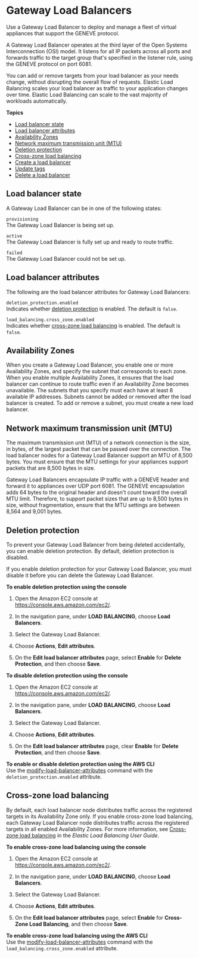 # Gateway Load Balancers<a name="gateway-load-balancers"></a>

Use a Gateway Load Balancer to deploy and manage a fleet of virtual appliances that support the GENEVE protocol\.

A Gateway Load Balancer operates at the third layer of the Open Systems Interconnection \(OSI\) model\. It listens for all IP packets across all ports and forwards traffic to the target group that's specified in the listener rule, using the GENEVE protocol on port 6081\.

You can add or remove targets from your load balancer as your needs change, without disrupting the overall flow of requests\. Elastic Load Balancing scales your load balancer as traffic to your application changes over time\. Elastic Load Balancing can scale to the vast majority of workloads automatically\.

**Topics**
+ [Load balancer state](#load-balancer-state)
+ [Load balancer attributes](#load-balancer-attributes)
+ [Availability Zones](#availability-zones)
+ [Network maximum transmission unit \(MTU\)](#mtu)
+ [Deletion protection](#deletion-protection)
+ [Cross\-zone load balancing](#cross-zone-load-balancing)
+ [Create a load balancer](create-load-balancer.md)
+ [Update tags](tag-load-balancer.md)
+ [Delete a load balancer](delete-load-balancer.md)

## Load balancer state<a name="load-balancer-state"></a>

A Gateway Load Balancer can be in one of the following states:

`provisioning`  
The Gateway Load Balancer is being set up\.

`active`  
The Gateway Load Balancer is fully set up and ready to route traffic\.

`failed`  
The Gateway Load Balancer could not be set up\.

## Load balancer attributes<a name="load-balancer-attributes"></a>

The following are the load balancer attributes for Gateway Load Balancers:

`deletion_protection.enabled`  
Indicates whether [deletion protection](#deletion-protection) is enabled\. The default is `false`\.

`load_balancing.cross_zone.enabled`  
Indicates whether [cross\-zone load balancing](#cross-zone-load-balancing) is enabled\. The default is `false`\.

## Availability Zones<a name="availability-zones"></a>

When you create a Gateway Load Balancer, you enable one or more Availability Zones, and specify the subnet that corresponds to each zone\. When you enable multiple Availability Zones, it ensures that the load balancer can continue to route traffic even if an Availability Zone becomes unavailable\. The subnets that you specify must each have at least 8 available IP addresses\. Subnets cannot be added or removed after the load balancer is created\. To add or remove a subnet, you must create a new load balancer\.

## Network maximum transmission unit \(MTU\)<a name="mtu"></a>

The maximum transmission unit \(MTU\) of a network connection is the size, in bytes, of the largest packet that can be passed over the connection\. The load balancer nodes for a Gateway Load Balancer support an MTU of 8,500 bytes\. You must ensure that the MTU settings for your appliances support packets that are 8,500 bytes in size\.

Gateway Load Balancers encapsulate IP traffic with a GENEVE header and forward it to appliances over UDP port 6081\. The GENEVE encapsulation adds 64 bytes to the original header and doesn't count toward the overall MTU limit\. Therefore, to support packet sizes that are up to 8,500 bytes in size, without fragmentation, ensure that the MTU settings are between 8,564 and 9,001 bytes\.

## Deletion protection<a name="deletion-protection"></a>

To prevent your Gateway Load Balancer from being deleted accidentally, you can enable deletion protection\. By default, deletion protection is disabled\.

If you enable deletion protection for your Gateway Load Balancer, you must disable it before you can delete the Gateway Load Balancer\.

**To enable deletion protection using the console**

1. Open the Amazon EC2 console at [https://console\.aws\.amazon\.com/ec2/](https://console.aws.amazon.com/ec2/)\.

1. In the navigation pane, under **LOAD BALANCING**, choose **Load Balancers**\.

1. Select the Gateway Load Balancer\.

1. Choose **Actions**, **Edit attributes**\.

1. On the **Edit load balancer attributes** page, select **Enable** for **Delete Protection**, and then choose **Save**\.

**To disable deletion protection using the console**

1. Open the Amazon EC2 console at [https://console\.aws\.amazon\.com/ec2/](https://console.aws.amazon.com/ec2/)\.

1. In the navigation pane, under **LOAD BALANCING**, choose **Load Balancers**\.

1. Select the Gateway Load Balancer\.

1. Choose **Actions**, **Edit attributes**\.

1. On the **Edit load balancer attributes** page, clear **Enable** for **Delete Protection**, and then choose **Save**\.

**To enable or disable deletion protection using the AWS CLI**  
Use the [modify\-load\-balancer\-attributes](https://docs.aws.amazon.com/cli/latest/reference/elbv2/modify-load-balancer-attributes.html) command with the `deletion_protection.enabled` attribute\.

## Cross\-zone load balancing<a name="cross-zone-load-balancing"></a>

By default, each load balancer node distributes traffic across the registered targets in its Availability Zone only\. If you enable cross\-zone load balancing, each Gateway Load Balancer node distributes traffic across the registered targets in all enabled Availability Zones\. For more information, see [Cross\-zone load balancing](https://docs.aws.amazon.com/elasticloadbalancing/latest/userguide/how-elastic-load-balancing-works.html#cross-zone-load-balancing) in the *Elastic Load Balancing User Guide*\.

**To enable cross\-zone load balancing using the console**

1. Open the Amazon EC2 console at [https://console\.aws\.amazon\.com/ec2/](https://console.aws.amazon.com/ec2/)\.

1. In the navigation pane, under **LOAD BALANCING**, choose **Load Balancers**\.

1. Select the Gateway Load Balancer\.

1. Choose **Actions**, **Edit attributes**\.

1. On the **Edit load balancer attributes** page, select **Enable** for **Cross\-Zone Load Balancing**, and then choose **Save**\.

**To enable cross\-zone load balancing using the AWS CLI**  
Use the [modify\-load\-balancer\-attributes](https://docs.aws.amazon.com/cli/latest/reference/elbv2/modify-load-balancer-attributes.html) command with the `load_balancing.cross_zone.enabled` attribute\.